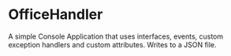 # OfficeHandler
A simple Console Application that uses interfaces, events, custom exception handlers and custom attributes. Writes to a JSON file.
